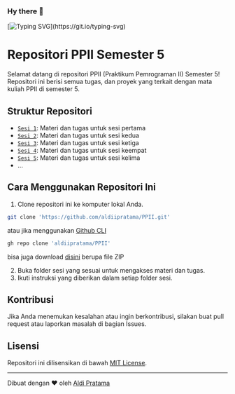 ### Hy there 👋

[![Typing SVG](https://readme-typing-svg.herokuapp.com?font=Architects+Daughter&size=24&pause=1000&center=true&vCenter=true&width=600&lines=Welcome+to+my+repository+PPII+Semester+5+!!)](https://git.io/typing-svg)

# Repositori PPII Semester 5

Selamat datang di repositori PPII (Praktikum Pemrograman II) Semester 5! Repositori ini berisi semua tugas, dan proyek yang terkait dengan mata kuliah PPII di semester 5.

## Struktur Repositori

- [`Sesi 1`](Tugas/Sesi%201/): Materi dan tugas untuk sesi pertama
- [`Sesi 2`](Tugas/Sesi%202/): Materi dan tugas untuk sesi kedua
- [`Sesi 3`](Tugas/Sesi%203/): Materi dan tugas untuk sesi ketiga
- [`Sesi 4`](Tugas/Sesi%204/): Materi dan tugas untuk sesi keempat
- [`Sesi 5`](Tugas/Sesi%205/): Materi dan tugas untuk sesi kelima
- ...

## Cara Menggunakan Repositori Ini

1. Clone repositori ini ke komputer lokal Anda.
```bash
git clone 'https://github.com/aldiipratama/PPII.git'
```
atau jika menggunakan [Github CLI]('https://cli.github.com')
```bash
gh repo clone 'aldiipratama/PPII'
```
bisa juga download [disini]('https://github.com/aldiipratama/PPII/archive/refs/heads/main.zip') berupa file ZIP



2. Buka folder sesi yang sesuai untuk mengakses materi dan tugas.
3. Ikuti instruksi yang diberikan dalam setiap folder sesi.

## Kontribusi

Jika Anda menemukan kesalahan atau ingin berkontribusi, silakan buat pull request atau laporkan masalah di bagian Issues.

## Lisensi

Repositori ini dilisensikan di bawah [MIT License](LICENSE).

---

Dibuat dengan ❤️ oleh [Aldi Pratama]('https://github.com/aldiipratama')
